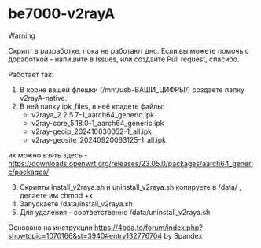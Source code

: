 ﻿# be7000-v2rayA

> [!WARNING]
> Скрипт в разработке, пока не работают днс.
> Если вы можете помочь с доработкой - напишите в Issues, или создайте Pull request, спасибо.

Работает так: 
1. В корне вашей флешки (/mnt/usb-ВАШИ_ЦИФРЫ/) создаете папку v2rayA-native.
2. В ней папку ipk_files, в неё кладете файлы:
   - v2raya_2.2.5.7-1_aarch64_generic.ipk
   - v2ray-core_5.18.0-1_aarch64_generic.ipk
   - v2ray-geoip_202410030052-1_all.ipk
   - v2ray-geosite_20240920063125-1_all.ipk

их можно взять здесь - https://downloads.openwrt.org/releases/23.05.0/packages/aarch64_generic/packages/

3. Скрипты install_v2raya.sh и uninstall_v2raya.sh копируете в /data/ , делаете им chmod +x
4. Запускаете /data/install_v2raya.sh
5. Для удаления - соответственно /data/uninstall_v2raya.sh

Основано на инструкции https://4pda.to/forum/index.php?showtopic=1070166&st=3940#entry132776704 by Spandex
